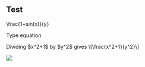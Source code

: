 <head>
<script type="text/javascript" src="http://latex.codecogs.com/latexit.js"></script>
</head>

## Test

<div lang="latex">
\frac{1+sin(x)}{y}
</div>

<script type="text/javascript" src="http://latex.codecogs.com/latexit.js"></script>
<script type="text/javascript">
LatexIT.add('p',true);
</script>

Type equation

<p>Dividing $x^2+1$ by $y^2$ gives \[\frac{x^2+1}{y^2}\]</p>

<img src="http://latex.codecogs.com/svg.latex?\frac{1}{1+sin(x)}" border="0"/>
